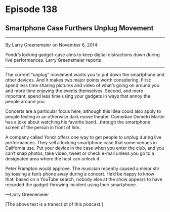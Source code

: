 # Episode 138

## Smartphone Case Furthers Unplug Movement

---

By Larry Greenemeier on November 6, 2014

Yondr’s locking gadget-case aims to keep digital distractions down during live performances. Larry Greenemeier reports

---

The current “unplug” movement wants you to put down the smartphone and other devices. And it makes two major points worth considering. First: spend less time sharing pictures and video of what’s going on around you and more time enjoying the events themselves. Second, and more important: spend less time using your gadgets in ways that annoy the people around you.

Concerts are a particular focus here, although this idea could also apply to people texting in an otherwise dark movie theater. Comedian Demetri Martin has a joke about watching his favorite band…through the smartphone screen of the person in front of him.

A company called Yondr offers one way to get people to unplug during live performances. They sell a locking smartphone case that some venues in California use. Put your device in the case when you enter the club, and you can’t snap photos, take video, tweet or check e-mail unless you go to a designated area where the host can unlock it.

Peter Frampton would approve. The musician recently caused a minor stir by tossing a fan’s phone away during a concert. He’d be happy to know that, based on a YouTube search, nobody else at the show appears to have recorded the gadget-throwing incident using their smartphone.

—Larry Greenemeier

[The above text is a transcript of this podcast.]

